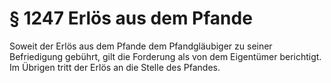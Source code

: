 # § 1247 Erlös aus dem Pfande
Soweit der Erlös aus dem Pfande dem Pfandgläubiger zu seiner Befriedigung gebührt, gilt die Forderung als von dem Eigentümer berichtigt. Im Übrigen tritt der Erlös an die Stelle des Pfandes.